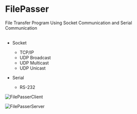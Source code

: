 # FilePasser

File Transfer Program Using Socket Communication and Serial Communication</br>
</br>
+ Socket
  - TCP/IP
  - UDP Broadcast
  - UDP Multicast
  - UDP Unicast

+ Serial
  - RS-232

![FilePasserClient](https://user-images.githubusercontent.com/32415358/74414562-033a7100-4e85-11ea-9da8-3212f9c041bf.png)

![FilePasserServer](https://user-images.githubusercontent.com/32415358/74414567-03d30780-4e85-11ea-9830-3327618a6a2d.png)
